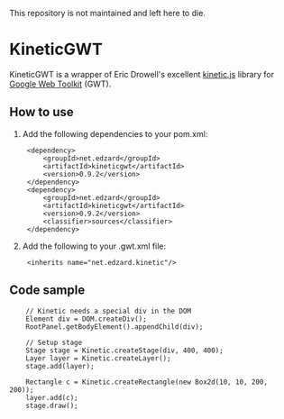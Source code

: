 This repository is not maintained and left here to die.

# KineticGWT

KineticGWT is a wrapper of Eric Drowell's excellent [kinetic.js](http://www.kineticjs.com/) library for [Google Web Toolkit](https://developers.google.com/web-toolkit/) (GWT).

## How to use

1. Add the following dependencies to your pom.xml:

		<dependency>
			<groupId>net.edzard</groupId>
			<artifactId>kineticgwt</artifactId>
			<version>0.9.2</version>
		</dependency>
		<dependency>
			<groupId>net.edzard</groupId>
			<artifactId>kineticgwt</artifactId>
			<version>0.9.2</version>
			<classifier>sources</classifier>
		</dependency>
		
2. Add the following to your .gwt.xml file:

		<inherits name="net.edzard.kinetic"/>
		

## Code sample

		// Kinetic needs a special div in the DOM
		Element div = DOM.createDiv();
		RootPanel.getBodyElement().appendChild(div);
		
		// Setup stage
		Stage stage = Kinetic.createStage(div, 400, 400);
		Layer layer = Kinetic.createLayer();
		stage.add(layer);
		
		Rectangle c = Kinetic.createRectangle(new Box2d(10, 10, 200, 200)); 
		layer.add(c);
		stage.draw();
